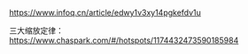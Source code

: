 https://www.infoq.cn/article/edwy1v3xy14pgkefdv1u

三大缩放定律： https://www.chaspark.com/#/hotspots/1174432473590185984
